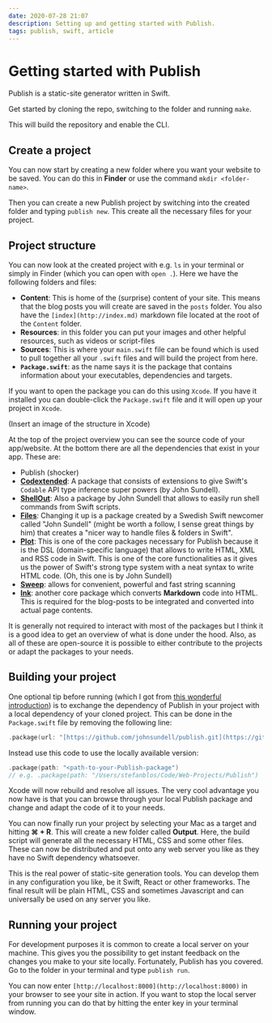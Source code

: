 ```yaml
---
date: 2020-07-28 21:07
description: Setting up and getting started with Publish.
tags: publish, swift, article
---
```


# Getting started with Publish

Publish is a static-site generator written in Swift.

Get started by cloning the repo, switching to the folder and running `make`.

This will build the repository and enable the CLI. 

## Create a project

You can now start by creating a new folder where you want your website to be saved. You can do this in **Finder** or use the command `mkdir <folder-name>`.

Then you can create a new Publish project by switching into the created folder and typing `publish new`. This create all the necessary files for your project. 

## Project structure

You can now look at the created project with e.g. `ls` in your terminal or simply in Finder (which you can open with `open .`). Here we have the following folders and files:

- **Content**: This is home of the (surprise) content of your site. This means that the blog posts you will create are saved in the `posts` folder. You also have the `[index](http://index.md)` markdown file located at the root of the `Content` folder.
- **Resources**: in this folder you can put your images and other helpful resources, such as videos or script-files
- **Sources**: This is where your `main.swift` file can be found which is used to pull together all your `.swift` files and will build the project from here.
- **`Package.swift`**: as the name says it is the package  that contains information about your executables, dependencies and targets.

If you want to open the package you can do this using `Xcode`. If you have it installed you can double-click the `Package.swift` file and it will open up your project in `Xcode`.

(Insert an image of the structure in Xcode)

At the top of the project overview you can see the source code of your app/website. At the bottom there are all the dependencies that exist in your app. These are:

- Publish (shocker)
- [**Codextended**](https://github.com/JohnSundell/Codextended): A package that consists of extensions to give Swift's `Codable` API type inference super powers (by John Sundell).
- [**ShellOut**](https://github.com/JohnSundell/ShellOut): Also a package by John Sundell that allows to easily run shell commands from Swift scripts.
- [**Files**](https://github.com/JohnSundell/Files): Changing it up is a package created by a Swedish Swift newcomer called "John Sundell" (might be worth a follow, I sense great things by him) that creates a "nicer way to handle files & folders in Swift".
- [**Plot**](https://github.com/JohnSundell/Plot): This is one of the core packages necessary for Publish because it is the DSL (domain-specific language) that allows to write HTML, XML and RSS code in Swift. This is one of the core functionalities as it gives us the power of Swift's strong type system with a neat syntax to write HTML code. (Oh, this one is by John Sundell)
- [**Sweep**](https://github.com/JohnSundell/Sweep): allows for convenient, powerful and fast string scanning
- [**Ink**](https://github.com/JohnSundell/Ink): another core package which converts **Markdown** code into HTML. This is required for the blog-posts to be integrated and converted into actual page contents.

It is generally not required to interact with most of the packages but I think it is a good idea to get an overview of what is done under the hood. Also, as all of these are open-source it is possible to either contribute to the projects or adapt the packages to your needs.

## Building your project

One optional tip before running (which I got from [this wonderful introduction](https://www.youtube.com/watch?v=1qI_pIdsaII)) is to exchange the dependency of Publish in your project with a local dependency of your cloned project. This can be done in the `Package.swift` file by removing the following line:

```swift
.package(url: "[https://github.com/johnsundell/publish.git](https://github.com/johnsundell/publish.git)", from: "0.3.0")
```

Instead use this code to use the locally available version:

```swift
.package(path: "<path-to-your-Publish-package")
// e.g. .package(path: "/Users/stefanblos/Code/Web-Projects/Publish")
```

Xcode will now rebuild and resolve all issues. The very cool advantage you now have is that you can browse through your local Publish package and change and adapt the code of it to your needs.

You can now finally run your project by selecting your Mac as a target and hitting **⌘ + R**. This will create a new folder called **Output**. Here, the build script will generate all the necessary HTML, CSS and some other files. These can now be distributed and put onto any web server you like as they have no Swift dependency whatsoever.

This is the real power of static-site generation tools. You can develop them in any configuration you like, be it Swift, React or other frameworks. The final result will be plain HTML, CSS and sometimes Javascript and can universally be used on any server you like.

## Running your project

For development purposes it is common to create a local server on your machine. This gives you the possibility to get instant feedback on the changes you make to your site locally. Fortunately, Publish has you covered. Go to the folder in your terminal and type `publish run`. 

You can now enter `[http://localhost:8000](http://localhost:8000)` in your browser to see your site in action. If you want to stop the local server from running you can do that by hitting the enter key in your terminal window.
